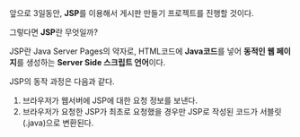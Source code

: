 앞으로 3일동안, **JSP**를 이용해서 게시판 만들기 프로젝트를 진행할 것이다.

그렇다면 **JSP**란 무엇일까?

JSP란 Java Server Pages의 약자로,
HTML코드에 **Java코드**를 넣어 **동적인 웹 페이지**를 생성하는 **Server Side 스크립트 언어**이다.

JSP의 동작 과정은 다음과 같다.
1. 브라우저가 웹서버에 JSP에 대한 요청 정보를 보낸다.
2. 브라우저가 요청한 JSP가 최초로 요청했을 경우만 JSP로 작성된 코드가 서블릿(.java)으로 변환된다.
<!--stackedit_data:
eyJoaXN0b3J5IjpbLTkzNjQ3MTczM119
-->